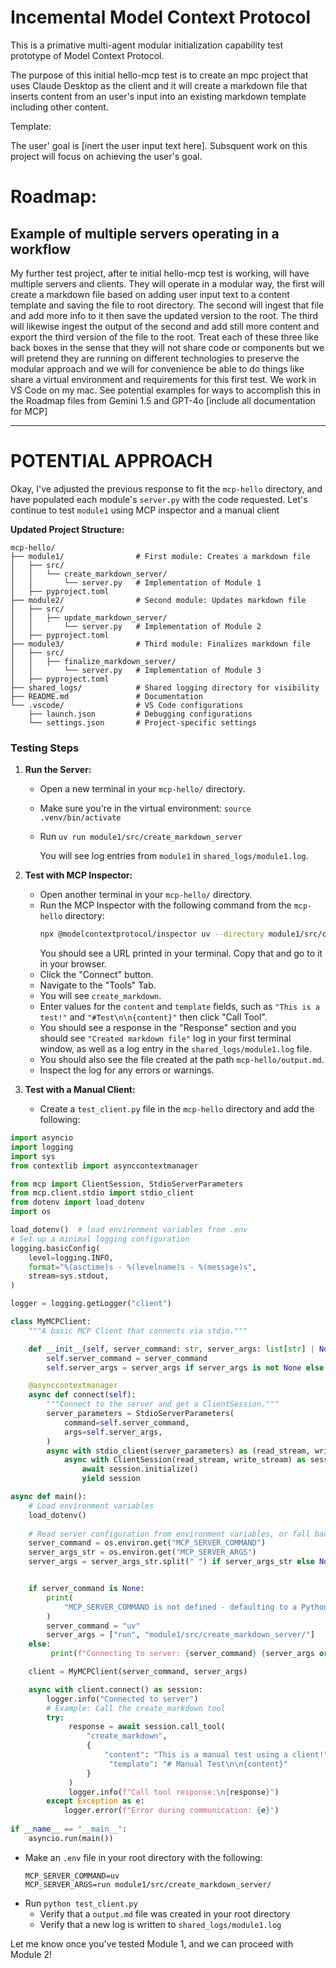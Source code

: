 # Incemental Model Context Protocol

This is a primative multi-agent modular initialization capability test prototype of Model Context Protocol.  

The purpose of this initial hello-mcp test is to create an mpc project that uses Claude Desktop as the client and it will create a markdown file that inserts content from an user's input into an existing markdown template including other content.

Template:

The user' goal is [inert the user input text here].  Subsquent work on this project will focus on achieving the user's goal.


# Roadmap:

## Example of multiple servers operating in a workflow

My further test project, after te initial hello-mcp test is working, will have multiple servers and clients.  They will operate in a modular way, the first will create a markdown file based on adding user input text to a content template and saving the file to root directory.  The second will ingest that file and add more info to it then save the updated version to the root.  The third will likewise ingest the output of the second and add still more content and export the third version of the file to the root.  Treat each of these three like back boxes in the sense that they will not share code or components but we will pretend they are running on different technologies to preserve the modular approach and we will for convenience be able to do things like share a virtual environment and requirements for this first test.  We work in VS Code on my mac.  See potential examples for ways to accomplish this in the Roadmap files from Gemini 1.5 and GPT-4o  [include all documentation for MCP]

---------

# POTENTIAL APPROACH

Okay, I've adjusted the previous response to fit the `mcp-hello` directory, and have populated each module's `server.py` with the code requested.  Let's continue to test `module1` using MCP inspector and a manual client

**Updated Project Structure:**

```
mcp-hello/
├── module1/                # First module: Creates a markdown file
│   ├── src/
│   │   └── create_markdown_server/
│   │       └── server.py   # Implementation of Module 1
│   ├── pyproject.toml
├── module2/                # Second module: Updates markdown file
│   ├── src/
│   │   ├── update_markdown_server/
│   │       └── server.py   # Implementation of Module 2
│   ├── pyproject.toml
├── module3/                # Third module: Finalizes markdown file
│   ├── src/
│   │   ├── finalize_markdown_server/
│   │       └── server.py   # Implementation of Module 3
│   ├── pyproject.toml
├── shared_logs/            # Shared logging directory for visibility
├── README.md               # Documentation
└── .vscode/                # VS Code configurations
    ├── launch.json         # Debugging configurations
    └── settings.json       # Project-specific settings
```
### Testing Steps

1.  **Run the Server:**
    *   Open a new terminal in your `mcp-hello/` directory.
    *   Make sure you're in the virtual environment: `source .venv/bin/activate`
    *   Run `uv run module1/src/create_markdown_server`

        You will see log entries from `module1` in `shared_logs/module1.log`.

2.  **Test with MCP Inspector:**
    *   Open another terminal in your `mcp-hello/` directory.
    *   Run the MCP Inspector with the following command from the `mcp-hello` directory:
        ```bash
        npx @modelcontextprotocol/inspector uv --directory module1/src/create_markdown_server run create_markdown_server
        ```
        You should see a URL printed in your terminal. Copy that and go to it in your browser.
    *   Click the "Connect" button.
    *   Navigate to the "Tools" Tab.
    *   You will see `create_markdown`.
    *   Enter values for the `content` and `template` fields, such as `"This is a test!"` and `"#Test\n\n{content}"` then click "Call Tool".
    *   You should see a response in the "Response" section and you should see `"Created markdown file"` log in your first terminal window, as well as a log entry in the `shared_logs/module1.log` file.
    *   You should also see the file created at the path `mcp-hello/output.md`.
    *   Inspect the log for any errors or warnings.

3.  **Test with a Manual Client:**
    *   Create a `test_client.py` file in the `mcp-hello` directory and add the following:

```python
import asyncio
import logging
import sys
from contextlib import asynccontextmanager

from mcp import ClientSession, StdioServerParameters
from mcp.client.stdio import stdio_client
from dotenv import load_dotenv
import os

load_dotenv()  # load environment variables from .env
# Set up a minimal logging configuration
logging.basicConfig(
    level=logging.INFO,
    format="%(asctime)s - %(levelname)s - %(message)s",
    stream=sys.stdout,
)

logger = logging.getLogger("client")

class MyMCPClient:
    """A basic MCP Client that connects via stdio."""

    def __init__(self, server_command: str, server_args: list[str] | None = None):
        self.server_command = server_command
        self.server_args = server_args if server_args is not None else []

    @asynccontextmanager
    async def connect(self):
        """Connect to the server and get a ClientSession."""
        server_parameters = StdioServerParameters(
            command=self.server_command,
            args=self.server_args,
        )
        async with stdio_client(server_parameters) as (read_stream, write_stream):
            async with ClientSession(read_stream, write_stream) as session:
                await session.initialize()
                yield session

async def main():
    # Load environment variables
    load_dotenv()
    
    # Read server configuration from environment variables, or fall back to example
    server_command = os.environ.get("MCP_SERVER_COMMAND")
    server_args_str = os.environ.get("MCP_SERVER_ARGS")
    server_args = server_args_str.split(" ") if server_args_str else None


    if server_command is None:
        print(
            "MCP_SERVER_COMMAND is not defined - defaulting to a Python server for this example."
        )
        server_command = "uv"
        server_args = ["run", "module1/src/create_markdown_server/"]
    else:
         print(f"Connecting to server: {server_command} {server_args or ''}")

    client = MyMCPClient(server_command, server_args)

    async with client.connect() as session:
        logger.info("Connected to server")
        # Example: Call the create_markdown tool
        try:
             response = await session.call_tool(
                 "create_markdown",
                 {
                     "content": "This is a manual test using a client!",
                      "template": "# Manual Test\n\n{content}"
                 }
             )
             logger.info(f"Call tool response:\n{response}")
        except Exception as e:
            logger.error(f"Error during communication: {e}")
 
if __name__ == "__main__":
    asyncio.run(main())
```
  - Make an `.env` file in your root directory with the following:
    ```
    MCP_SERVER_COMMAND=uv
    MCP_SERVER_ARGS=run module1/src/create_markdown_server/
    ```
  - Run `python test_client.py`
    - Verify that a `output.md` file was created in your root directory
    - Verify that a new log is written to `shared_logs/module1.log`

Let me know once you've tested Module 1, and we can proceed with Module 2!
